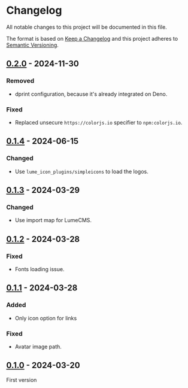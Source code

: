 <!-- deno-fmt-ignore-file -->

# Changelog
All notable changes to this project will be documented in this file.

The format is based on [Keep a Changelog](http://keepachangelog.com/) and this
project adheres to [Semantic Versioning](http://semver.org/).

## [0.2.0] - 2024-11-30
### Removed
- dprint configuration, because it's already integrated on Deno.

### Fixed
- Replaced unsecure `https://colorjs.io` specifier to `npm:colorjs.io`.

## [0.1.4] - 2024-06-15
### Changed
- Use `lume_icon_plugins/simpleicons` to load the logos.

## [0.1.3] - 2024-03-29
### Changed
- Use import map for LumeCMS.

## [0.1.2] - 2024-03-28
### Fixed
- Fonts loading issue.

## [0.1.1] - 2024-03-28
### Added
- Only icon option for links

### Fixed
- Avatar image path.

## [0.1.0] - 2024-03-20
First version

[0.2.0]: https://github.com/lumeland/theme-simple-me/compare/v0.1.4...v0.2.0
[0.1.4]: https://github.com/lumeland/theme-simple-me/compare/v0.1.3...v0.1.4
[0.1.3]: https://github.com/lumeland/theme-simple-me/compare/v0.1.2...v0.1.3
[0.1.2]: https://github.com/lumeland/theme-simple-me/compare/v0.1.1...v0.1.2
[0.1.1]: https://github.com/lumeland/theme-simple-me/compare/v0.1.0...v0.1.1
[0.1.0]: https://github.com/lumeland/theme-simple-me/releases/tag/v0.1.0
